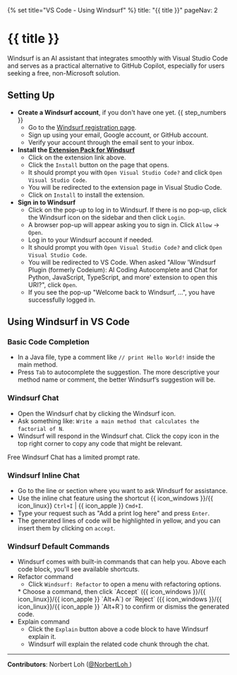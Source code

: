 {% set title="VS Code - Using Windsurf" %}
<frontmatter>
  title: "{{ title }}"
  pageNav: 2
</frontmatter>

<include src="vscode.md#wip-warning" />

# {{ title }}

Windsurf is an AI assistant that integrates smoothly with Visual Studio Code and serves as a practical alternative to GitHub Copilot, especially for users seeking a free, non-Microsoft solution.

## Setting Up
* **Create a Windsurf account**, if you don't have one yet. {{ step_numbers }}
  * Go to the [Windsurf registration page](https://windsurf.com/account/register).
  * Sign up using your email, Google account, or GitHub account.
  * Verify your account through the email sent to your inbox.
* **Install the [Extension Pack for Windsurf](https://marketplace.visualstudio.com/items?itemName=Codeium.codeium)**
  * Click on the extension link above.
  * Click the `Install` button on the page that opens.
  * It should prompt you with `Open Visual Studio Code?` and click `Open Visual Studio Code`.
  * You will be redirected to the extension page in Visual Studio Code.
  * Click on `Install` to install the extension.
* **Sign in to Windsurf**
  * Click on the pop-up to log in to Windsurf. If there is no pop-up, click the Windsurf icon on the sidebar and then click `Login`.<br>
    <pic src="images/vscWindsurf/login.png" width="400" />
  * A browser pop-up will appear asking you to sign in. Click `Allow` → `Open`.
  * Log in to your Windsurf account if needed.
  * It should prompt you with `Open Visual Studio Code?` and click `Open Visual Studio Code`.
  * You will be redirected to VS Code. When asked "Allow 'Windsurf Plugin (formerly Codeium): AI Coding Autocomplete and Chat for Python, JavaScript, TypeScript, and more' extension to open this URI?", click `Open`.
  * If you see the pop-up "Welcome back to Windsurf, ...", you have successfully logged in.
  
## Using Windsurf in VS Code

### Basic Code Completion
* In a Java file, type a comment like `// print Hello World!` inside the main method.<br>
    <pic src="images/vscWindsurf/windsurfSuggestion.png" width="400" />
* Press `Tab` to autocomplete the suggestion.
  <box type="tip" seamless>
    The more descriptive your method name or comment, the better Windsurf’s suggestion will be.
    </box>

### Windsurf Chat
  * Open the Windsurf chat by clicking the Windsurf icon.<br>
    <pic src="images/vscWindsurf/windsurfChat.png" width="400" />
  * Ask something like: `Write a main method that calculates the factorial of N`.
  * Windsurf will respond in the Windsurf chat. Click the copy icon in the top right corner to copy any code that might be relevant.
  <box type="warning" seamless>
    Free Windsurf Chat has a limited prompt rate.
    </box>

### Windsurf Inline Chat
  * Go to the line or section where you want to ask Windsurf for assistance.
  * Use the inline chat feature using the shortcut {{ icon_windows }}/{{ icon_linux}} `Ctrl+I` | {{ icon_apple }} `Cmd+I`.
  * Type your request such as "Add a print log here" and press `Enter`.
  * The generated lines of code will be highlighted in yellow, and you can insert them by clicking on `accept`.<br>
    <pic src="images/vscWindsurf/windsurfInline.png" width="600" />

### Windsurf Default Commands
  * Windsurf comes with built-in commands that can help you. Above each code block, you’ll see available shortcuts.<br>
    <pic src="images/vscWindsurf/windsurfCommands.png" width="500" />
  * Refactor command
    * Click `Windsurf: Refactor` to open a menu with refactoring options.<br>
    <pic src="images/vscWindsurf/windsurfrefactor.png" width="500" />
    * Choose a command, then click `Accept` ({{ icon_windows }}/{{ icon_linux}}/{{ icon_apple }} `Alt+A`) or `Reject` ({{ icon_windows }}/{{ icon_linux}}/{{ icon_apple }} `Alt+R`) to confirm or dismiss the generated code.
  * Explain command
    * Click the `Explain` button above a code block to have Windsurf explain it.
    * Windsurf will explain the related code chunk through the chat.

---

**Contributors**: Norbert Loh ([@NorbertLoh ](https://github.com/NorbertLoh ))
